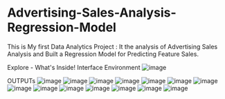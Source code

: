 # Advertising-Sales-Analysis-Regression-Model
This is My first Data Analytics Project : It the analysis of Advertising Sales Analysis and Built a Regression Model for Predicting Feature Sales.

Explore - What's Inside!
Interface Environment 
![image](https://github.com/Ankit-KCode/Advertising-Sales-Analysis-Regression-Model/assets/161492976/d56f7483-2de5-4414-967a-001c22a9df5b)

OUTPUTs 
![image](https://github.com/Ankit-KCode/Advertising-Sales-Analysis-Regression-Model/assets/161492976/f88f9b20-4bdc-4e28-b159-2060e4f91b66)
![image](https://github.com/Ankit-KCode/Advertising-Sales-Analysis-Regression-Model/assets/161492976/8f5e8969-aeff-44fe-83c5-d235cb820694)
![image](https://github.com/Ankit-KCode/Advertising-Sales-Analysis-Regression-Model/assets/161492976/1ff4915a-2b17-4d5d-876c-fea4fa6be5c7)
![image](https://github.com/Ankit-KCode/Advertising-Sales-Analysis-Regression-Model/assets/161492976/0b0c35cd-5ca0-4123-a84a-d435ce675c3a)
![image](https://github.com/Ankit-KCode/Advertising-Sales-Analysis-Regression-Model/assets/161492976/870c26ed-18b2-4250-b0a3-44d47e5835af)
![image](https://github.com/Ankit-KCode/Advertising-Sales-Analysis-Regression-Model/assets/161492976/84b4f5bf-6fbd-4338-9141-227fd49e2a85)
![image](https://github.com/Ankit-KCode/Advertising-Sales-Analysis-Regression-Model/assets/161492976/8c578f89-2732-4b66-abab-dcecd96e56c2)
![image](https://github.com/Ankit-KCode/Advertising-Sales-Analysis-Regression-Model/assets/161492976/077e1652-356c-4bd9-a36b-b22a7da870b0)
![image](https://github.com/Ankit-KCode/Advertising-Sales-Analysis-Regression-Model/assets/161492976/a2e644aa-6ee0-4efa-ba5b-c57ebe232197)
![image](https://github.com/Ankit-KCode/Advertising-Sales-Analysis-Regression-Model/assets/161492976/194e13cc-3877-433d-996c-cff69937ce26)
![image](https://github.com/Ankit-KCode/Advertising-Sales-Analysis-Regression-Model/assets/161492976/139c7d06-f759-4654-aee3-fc66f6458e0f)
![image](https://github.com/Ankit-KCode/Advertising-Sales-Analysis-Regression-Model/assets/161492976/4a3668c8-f949-4bfd-8464-53ea4c9cd467)
![image](https://github.com/Ankit-KCode/Advertising-Sales-Analysis-Regression-Model/assets/161492976/df8fb707-dd24-4d71-b89f-2332bd0a31c6)
![image](https://github.com/Ankit-KCode/Advertising-Sales-Analysis-Regression-Model/assets/161492976/2dcb81d8-e2c1-415a-9390-02ba426914f6)
